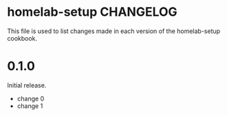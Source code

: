 # homelab-setup CHANGELOG

This file is used to list changes made in each version of the homelab-setup cookbook.

# 0.1.0

Initial release.

- change 0
- change 1

